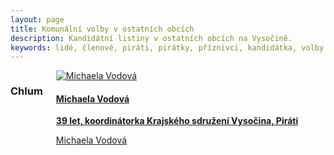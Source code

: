 ```yaml
---
layout: page
title: Komunální volby v ostatních obcích
description: Kandidátní listiny v ostatních obcích na Vysočině.
keywords: lidé, členové, piráti, pirátky, příznivci, kandidátka, volby
---
```


<div class="o-section">
<div class="row"> 
<div class="columns medium-12">          
        
<div class="o-section-header o-section-header--bordered">
<h3 class="o-section__heading t-h2-super">
            Chlum
</h3>
</div>
<div class="c-program-candidates">
<div class="c-program-candidate-badge">
<a class="c-program-candidate-badge__body" 
            href="https://vysocina.pirati.cz/lide/michaela-vodova/">
<div class="c-program-candidate-badge__avatar">
<img 
            src="https://vysocina.pirati.cz/assets/37043d-13a4beb53c449054d5669e7d6b4c8d31ffa3d5e60f874ff330f9fd601e6a80eb.jpg" 
            alt="Michaela Vodová" 
class="c-program-candidate-badge__avatar-image">
</div>
<div class="c-program-candidate-badge__description">
<h4 class="c-program-candidate-badge__name"><span class="c-headline-anchor">
            Michaela Vodová
</span></h4>
<strong class="c-program-candidate-badge__profession">
            39 let, 
            koordinátorka Krajského sdružení Vysočina, 
            Piráti
</strong>
<p class="c-program-candidate-badge__bio">
            Michaela Vodová</p>
</div>
</a>
</div>
</div>
</div>
